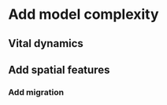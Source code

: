 # Add model complexity

<!--This will include how-to's for setting up the cool bits -->

## Vital dynamics

## Add spatial features

### Add migration